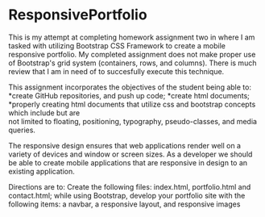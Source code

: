# ResponsivePortfolio

This is my attempt at completing homework assignment two in where I am tasked with utilizing Bootstrap CSS Framework to create a mobile responsive portfolio. My completed assignment does not make proper use of Bootstrap's grid system (containers, rows, and columns).  There is much review that I am in need of to succesfully execute this technique.


This assignment incorporates the objectives of the student being able to:
*create GitHub repositories, and push up code;
*create html documents;
*properly creating html documents that utilize css and bootstrap concepts which include but are         
 not limited to floating, positioning, typography, pseudo-classes, and media queries. 


The responsive design ensures that web applications render well on a variety of devices and window or screen sizes. As a developer we should be able to create mobile applications that are responsive in design to an existing application.

Directions are to:  Create the following files: index.html, portfolio.html and contact.html; while using Bootstrap, develop your portfolio site with the following items: a navbar, a responsive layout, and 
responsive images






